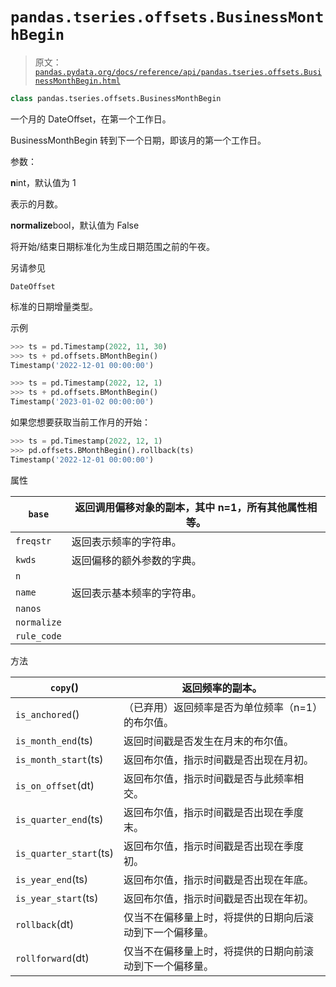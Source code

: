 # `pandas.tseries.offsets.BusinessMonthBegin`

> 原文：[`pandas.pydata.org/docs/reference/api/pandas.tseries.offsets.BusinessMonthBegin.html`](https://pandas.pydata.org/docs/reference/api/pandas.tseries.offsets.BusinessMonthBegin.html)

```py
class pandas.tseries.offsets.BusinessMonthBegin
```

一个月的 DateOffset，在第一个工作日。

BusinessMonthBegin 转到下一个日期，即该月的第一个工作日。

参数：

**n**int，默认值为 1

表示的月数。

**normalize**bool，默认值为 False

将开始/结束日期标准化为生成日期范围之前的午夜。

另请参见

`DateOffset`

标准的日期增量类型。

示例

```py
>>> ts = pd.Timestamp(2022, 11, 30)
>>> ts + pd.offsets.BMonthBegin()
Timestamp('2022-12-01 00:00:00') 
```

```py
>>> ts = pd.Timestamp(2022, 12, 1)
>>> ts + pd.offsets.BMonthBegin()
Timestamp('2023-01-02 00:00:00') 
```

如果您想要获取当前工作月的开始：

```py
>>> ts = pd.Timestamp(2022, 12, 1)
>>> pd.offsets.BMonthBegin().rollback(ts)
Timestamp('2022-12-01 00:00:00') 
```

属性

| `base` | 返回调用偏移对象的副本，其中 n=1，所有其他属性相等。 |
| --- | --- |
| `freqstr` | 返回表示频率的字符串。 |
| `kwds` | 返回偏移的额外参数的字典。 |
| `n` |  |
| `name` | 返回表示基本频率的字符串。 |
| `nanos` |  |
| `normalize` |  |
| `rule_code` |  |

方法

| `copy`() | 返回频率的副本。 |
| --- | --- |
| `is_anchored`() | （已弃用）返回频率是否为单位频率（n=1）的布尔值。 |
| `is_month_end`(ts) | 返回时间戳是否发生在月末的布尔值。 |
| `is_month_start`(ts) | 返回布尔值，指示时间戳是否出现在月初。 |
| `is_on_offset`(dt) | 返回布尔值，指示时间戳是否与此频率相交。 |
| `is_quarter_end`(ts) | 返回布尔值，指示时间戳是否出现在季度末。 |
| `is_quarter_start`(ts) | 返回布尔值，指示时间戳是否出现在季度初。 |
| `is_year_end`(ts) | 返回布尔值，指示时间戳是否出现在年底。 |
| `is_year_start`(ts) | 返回布尔值，指示时间戳是否出现在年初。 |
| `rollback`(dt) | 仅当不在偏移量上时，将提供的日期向后滚动到下一个偏移量。 |
| `rollforward`(dt) | 仅当不在偏移量上时，将提供的日期向前滚动到下一个偏移量。 |
